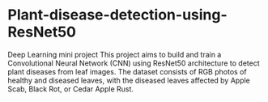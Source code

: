 # Plant-disease-detection-using-ResNet50
Deep Learning mini project
This project aims to build and train a Convolutional Neural Network (CNN) using ResNet50 architecture to detect plant diseases from leaf images. The dataset consists of RGB photos of healthy and diseased leaves, with the diseased leaves affected by Apple Scab, Black Rot, or Cedar Apple Rust.
